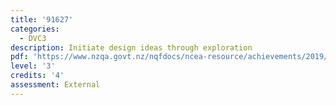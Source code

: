 ```yaml
---
title: '91627'
categories:
  - DVC3
description: Initiate design ideas through exploration
pdf: 'https://www.nzqa.govt.nz/nqfdocs/ncea-resource/achievements/2019/as91627.pdf'
level: '3'
credits: '4'
assessment: External
---
```


